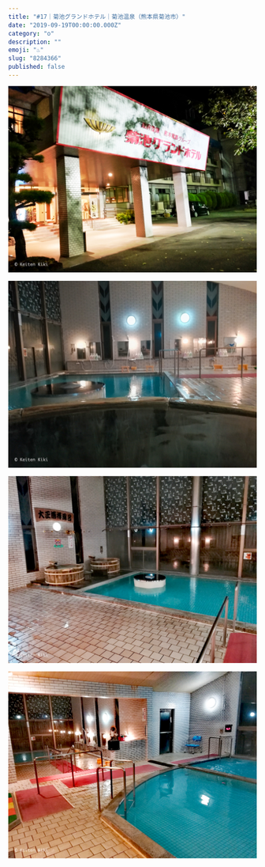 ```yaml
---
title: "#17｜菊池グランドホテル｜菊池温泉（熊本県菊池市）"
date: "2019-09-19T00:00:00.000Z"
category: "o"
description: ""
emoji: "♨️"
slug: "8284366"
published: false
---
```


![♨](01.jpg)

![♨](02.jpg)

![♨](03.jpg)

![♨](04.jpg)
